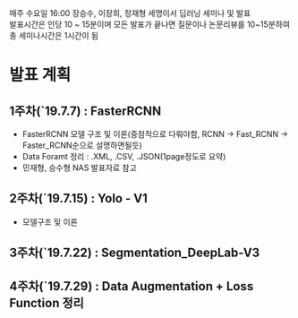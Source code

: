 매주 수요일 16:00 장승수, 이장희, 정재형 세명이서 딥러닝 세미나 및 발표   
발표시간은 인당 10 ~ 15분이며 모든 발표가 끝나면 질문이나 논문리뷰를 10~15분하여 총 세미나시간은 1시간이 됨   


#
# 발표 계획

## 1주차(`19.7.7) : FasterRCNN
- FasterRCNN 모델 구조 및 이론(중점적으로 다뤄야함, RCNN -> Fast_RCNN -> Faster_RCNN순으로 설명하면될듯)
- Data Foramt 정리 : .XML, .CSV, .JSON(1page정도로 요약)
- 민재형, 승수형 NAS 발표자료 참고

## 2주차(`19.7.15) : Yolo - V1
- 모델구조 및 이론

## 3주차(`19.7.22) : Segmentation_DeepLab-V3

## 4주차(`19.7.29) : Data Augmentation + Loss Function 정리

